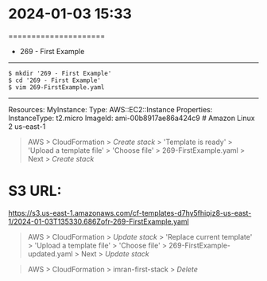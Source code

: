 # 2024-01-03    15:33
=====================

* 269 - First Example
---------------------
    $ mkdir '269 - First Example'
    $ cd '269 - First Example'
    $ vim 269-FirstExample.yaml
---
Resources:
  MyInstance:
    Type: AWS::EC2::Instance
    Properties:
      InstanceType: t2.micro
      ImageId:  ami-00b8917ae86a424c9  # Amazon Linux 2  us-east-1


> AWS > CloudFormation > *Create stack* > 'Template is ready' >
  'Upload a template file' > 'Choose file' > 269-FirstExample.yaml >
  Next > *Create stack*

# S3 URL:
https://s3.us-east-1.amazonaws.com/cf-templates-d7hy5fhipjz8-us-east-1/2024-01-03T135330.686Zofr-269-FirstExample.yaml

> AWS > CloudFormation > *Update stack* > 'Replace current template' > 
  'Upload a template file' > 'Choose file' > 
  269-FirstExample-updated.yaml > Next > *Update stack*


> AWS > CloudFormation > imran-first-stack > *Delete*

